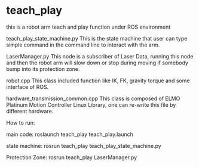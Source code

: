 # teach_play
this is a robot arm teach and play function under ROS environment

teach_play_state_machine.py 
This is the state machine that user can type simple command in the command line to interact with the arm.

LaserManager.py
This node is a subscriber of Laser Data, running this node and then the robot arm will slow down or stop during moving if somebody bump into its protection zone.

robot.cpp
This class included function like IK, FK, gravity torque and some interface of ROS.

hardware_transmission_common.cpp
This class is composed of ELMO Platinum Motion Controller Linux Library, one can re-write this file by different hardware.

How to run:

main code:
roslaunch teach_play teach_play.launch

state machine:
rosrun teach_play teach_play_state_machine.py

Protection Zone:
rosrun teach_play LaserManager.py
